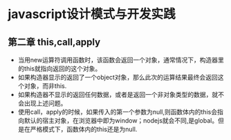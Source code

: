 # javascript设计模式与开发实践

## 第二章 this,call,apply
* 当用new运算符调用函数时，该函数会返回一个对象，通常情况下，构造器里的this就指向返回的这个对象。
* 如果构造器显示的返回了一个object对象，那么此次的运算结果最终会返回这个对象，而非this.
* 如果构造器不显示的返回任何数据，或者是返回一个非对象类型的数据，就不会出现上述问题。
* 使用call，apply的时候，如果传入的第一个参数为null,则函数体内的this会指向默认的宿主对象，在浏览器中即为window；nodejs就会不同,是global。但是在严格模式下，函数体内的this还是为null.
